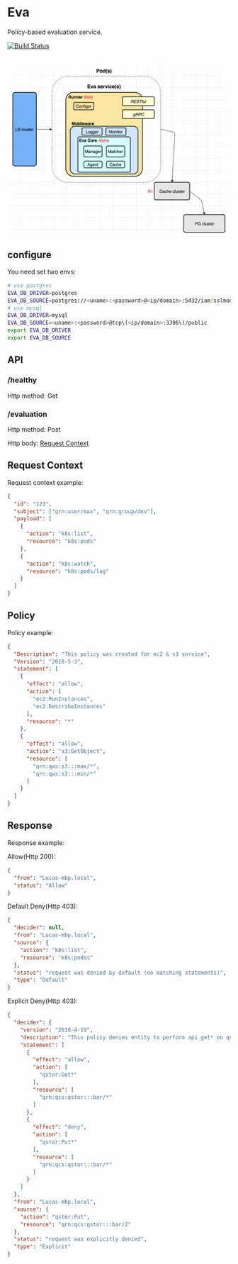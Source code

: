 # Eva
Policy-based evaluation service.

[![Build Status](https://travis-ci.org/6congyao/eva.svg?branch=master)](https://travis-ci.org/6congyao/eva)
<h1 align="center"><img src="./docs/images/eva_design.png"></h1>

## configure

You need set two envs:  
```bash
# use postgres
EVA_DB_DRIVER=postgres
EVA_DB_SOURCE=postgres://<uname>:<password>@<ip/domain>:5432/iam?sslmode\=disable
# use mysql
EVA_DB_DRIVER=mysql
EVA_DB_SOURCE=<uname>:<password>@tcp\(<ip/domain>:3306\)/public
export EVA_DB_DRIVER
export EVA_DB_SOURCE
```

## API

### /healthy

Http method: Get
### /evaluation

Http method: Post

Http body: [Request Context](#req-ctx)

## <a name="req-ctx">Request Context
Request context example:
```json
{
  "id": "123",
  "subject": ["qrn:user/max", "qrn:group/dev"],
  "payload": [
    {
      "action": "k8s:list",
      "resource": "k8s:pods"
    },
    {
      "action": "k8s:watch",
      "resource": "k8s:pods/log"
    }
  ]
}
```

## Policy
Policy example:
```json
{
  "Description": "This policy was created for ec2 & s3 service",
  "Version": "2018-5-3",
  "statement": [
    {
      "effect": "allow",
      "action": [
        "ec2:RunInstances",
        "ec2:DescribeInstances"
      ],
      "resource": "*"
    },
    {
      "effect": "allow",
      "action": "s3:GetObject",
      "resource": [
        "qrn:qws:s3:::max/*",
        "qrn:qws:s3:::min/*"
      ]
    }
  ]
}
```

## Response
Response example:

Allow(Http 200):
```json
{
  "from": "Lucas-mbp.local",
  "status": "Allow"
}
```

Default Deny(Http 403):
```json
{
  "decider": null,
  "from": "Lucas-mbp.local",
  "source": {
    "action": "k8s:list",
    "resource": "k8s:podss"
  },
  "status": "request was denied by default (no matching statements)",
  "type": "Default"
}
```

Explicit Deny(Http 403):
```json
{
  "decider": {
    "version": "2018-4-19",
    "description": "This policy denies entity to perform api get* on qstor service at path /bar/*.",
    "statement": [
      {
        "effect": "allow",
        "action": [
          "qstor:Get*"
        ],
        "resource": [
          "qrn:qcs:qstor:::bar/*"
        ]
      },
      {
        "effect": "deny",
        "action": [
          "qstor:Put*"
        ],
        "resource": [
          "qrn:qcs:qstor:::bar/*"
        ]
      }
    ]
  },
  "from": "Lucas-mbp.local",
  "source": {
    "action": "qstor:Put",
    "resource": "qrn:qcs:qstor:::bar/2"
  },
  "status": "request was explicitly denied",
  "type": "Explicit"
}
```
